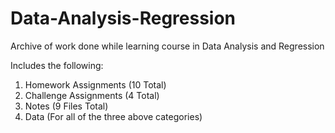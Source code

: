 # Data-Analysis-Regression
Archive of work done while learning course in Data Analysis and Regression

Includes the following:

1. Homework Assignments (10 Total)
2. Challenge Assignments (4 Total)
3. Notes (9 Files Total)
4. Data (For all of the three above categories)
